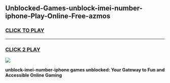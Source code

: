 
## Unblocked-Games-unblock-imei-number-iphone-Play-Online-Free-azmos
<h3>
<a href="https://premium76.site?title=unblock-imei-number-iphone&ref=26A">CLICK TO PLAY</a></h3>
<hr>

<h3>
<a href="https://premium76.site?title=unblock-imei-number-iphone&ref=26A">CLICK 2 PLAY</a>
  
</h3>

<a href="https://premium76.site?title=unblock-imei-number-iphone&ref=26A"><img src="https://clearcache.store/games.png"></a>


**unblock-imei-number-iphone games unblocked: Your Gateway to Fun and Accessible Online Gaming**

